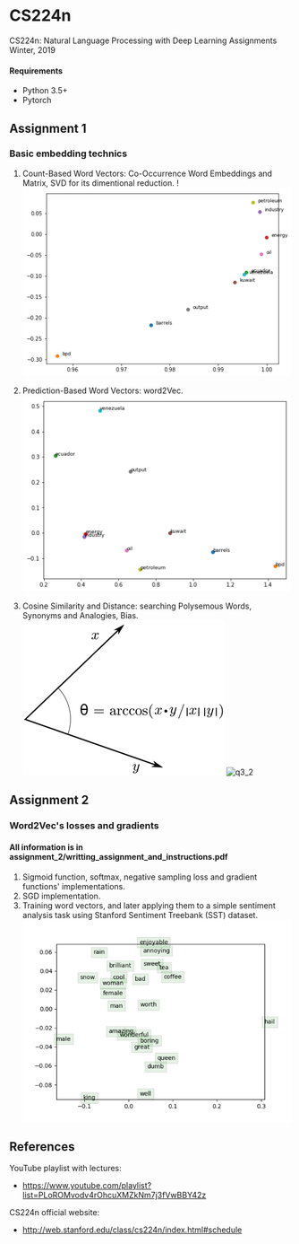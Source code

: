 # CS224n
CS224n: Natural Language Processing with Deep Learning Assignments Winter, 2019

#### Requirements
* Python 3.5+
* Pytorch


## Assignment 1 
### Basic embedding technics

1. Count-Based Word Vectors: Co-Occurrence Word Embeddings and Matrix, SVD for its dimentional reduction.
!![q1](images/co-occure)

2. Prediction-Based Word Vectors: word2Vec.
![q2](images/word2vec)
3. Cosine Similarity and Distance: searching Polysemous Words, Synonyms and Analogies, Bias.  
![q3_1](images/similarity.png)
![q3_2](images/analogies)

## Assignment 2
### Word2Vec's losses and gradients 
#### All information is in assignment_2/writting_assignment_and_instructions.pdf

1. Sigmoid function, softmax, negative sampling loss and gradient functions' implementations.
2. SGD implementation.
3. Training word vectors, and later applying them to a simple sentiment analysis task using Stanford Sentiment Treebank (SST) dataset. 
![q3](images/word_vectors.png)
## References

YouTube playlist with lectures:
* https://www.youtube.com/playlist?list=PLoROMvodv4rOhcuXMZkNm7j3fVwBBY42z

CS224n official website:
* http://web.stanford.edu/class/cs224n/index.html#schedule
